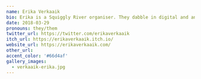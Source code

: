 ```yaml
---
name: Erika Verkaaik
bio: Erika is a Squiggly River organiser. They dabble in digital and analogue games and like to make games about connection, exploration and discovery.
date: 2018-03-29
pronouns: they/them
twitter_url: https://twitter.com/erikaverkaaik
itch_url: https://erikaverkaaik.itch.io/
website_url: https://erikaverkaaik.com/
other_url:
accent_color: '#66d4af'
gallery_images:
  - verkaaik-erika.jpg
---
```

